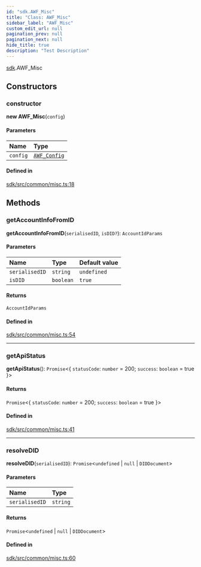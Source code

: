 ```yaml
---
id: "sdk.AWF_Misc"
title: "Class: AWF_Misc"
sidebar_label: "AWF_Misc"
custom_edit_url: null
pagination_prev: null
pagination_next: null
hide_title: true
description: "Test Description"
---
```


[sdk](../modules/sdk.md).AWF_Misc

## Constructors

### constructor

**new AWF_Misc**(`config`)

#### Parameters

| Name | Type |
| :------ | :------ |
| `config` | [`AWF_Config`](sdk.AWF_Config.md) |

#### Defined in

[sdk/src/common/misc.ts:18](https://github.com/AKASHAorg/akasha-core/blob/21e566cd/libs/sdk/src/common/misc.ts#L18)

## Methods

### getAccountInfoFromID

**getAccountInfoFromID**(`serialisedID`, `isDID?`): `AccountIdParams`

#### Parameters

| Name | Type | Default value |
| :------ | :------ | :------ |
| `serialisedID` | `string` | `undefined` |
| `isDID` | `boolean` | `true` |

#### Returns

`AccountIdParams`

#### Defined in

[sdk/src/common/misc.ts:54](https://github.com/AKASHAorg/akasha-core/blob/21e566cd/libs/sdk/src/common/misc.ts#L54)

___

### getApiStatus

**getApiStatus**(): `Promise`<{ `statusCode`: `number` = 200; `success`: `boolean` = true }\>

#### Returns

`Promise`<{ `statusCode`: `number` = 200; `success`: `boolean` = true }\>

#### Defined in

[sdk/src/common/misc.ts:41](https://github.com/AKASHAorg/akasha-core/blob/21e566cd/libs/sdk/src/common/misc.ts#L41)

___

### resolveDID

**resolveDID**(`serialisedID`): `Promise`<`undefined` \| ``null`` \| `DIDDocument`\>

#### Parameters

| Name | Type |
| :------ | :------ |
| `serialisedID` | `string` |

#### Returns

`Promise`<`undefined` \| ``null`` \| `DIDDocument`\>

#### Defined in

[sdk/src/common/misc.ts:60](https://github.com/AKASHAorg/akasha-core/blob/21e566cd/libs/sdk/src/common/misc.ts#L60)
